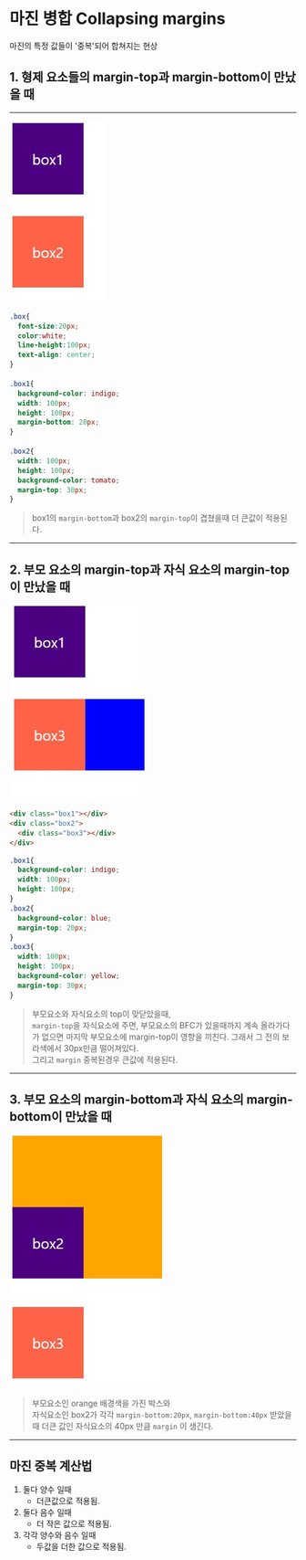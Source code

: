 마진 병합 Collapsing margins
===
마진의 특정 값들이 '중복'되어 합쳐지는 현상

## 1. 형제 요소들의 **margin-top**과 **margin-bottom**이 만났을 때
---


![margin](../Images/margin2.jpg)
```css
.box{
  font-size:20px;
  color:white;
  line-height:100px;
  text-align: center;
}

.box1{
  background-color: indigo;
  width: 100px;
  height: 100px;
  margin-bottom: 20px;
}

.box2{
  width: 100px;
  height: 100px;
  background-color: tomato;
  margin-top: 30px;
}
```
> box1의 `margin-bottom`과 box2의 `margin-top`이 겹쳤을때 더 큰값이 적용된다.

---

## 2. 부모 요소의 **margin-top**과 자식 요소의 **margin-top**이 만났을 때


![margin](../Images/margin1.jpg)

```html
<div class="box1"></div>
<div class="box2">
  <div class="box3"></div>
</div>
```

```css
.box1{
  background-color: indigo;
  width: 100px;
  height: 100px;
}
.box2{
  background-color: blue;
  margin-top: 20px;
}
.box3{
  width: 100px;
  height: 100px;
  background-color: yellow;
  margin-top: 30px;
}
```
> 부모요소와 자식요소의 top이 맞닫았을때,<br> `margin-top`을 자식요소에 주면, 부모요소의 BFC가 있을때까지 계속 올라가다가 없으면 마지막 부모요소에 margin-top이 영향을 끼친다. 그래서 그 전의 보라색에서 30px만큼 떨어져있다.<br> 그리고 `margin` 중복된경우 큰값에 적용된다.

---
   
## 3. 부모 요소의 **margin-bottom**과 자식 요소의 **margin-bottom**이 만났을 때

![margin](../Images/margin3.jpg)

> 부모요소인 orange 배경색을 가진 박스와<br>
자식요소인 box2가 각각 `margin-bottom:20px`, `margin-bottom:40px` 받았을때 더큰 값인 자식요소의 40px 만큼 `margin` 이 생긴다.

---
## 마진 중복 계산법

1. 둘다 양수 일때
    - 더큰값으로 적용됨.
2. 둘다 음수 일때
    - 더 작은 값으로 적용됨.
3. 각각 양수와 음수 일때
    - 두값을 더한 값으로 적용됨.

